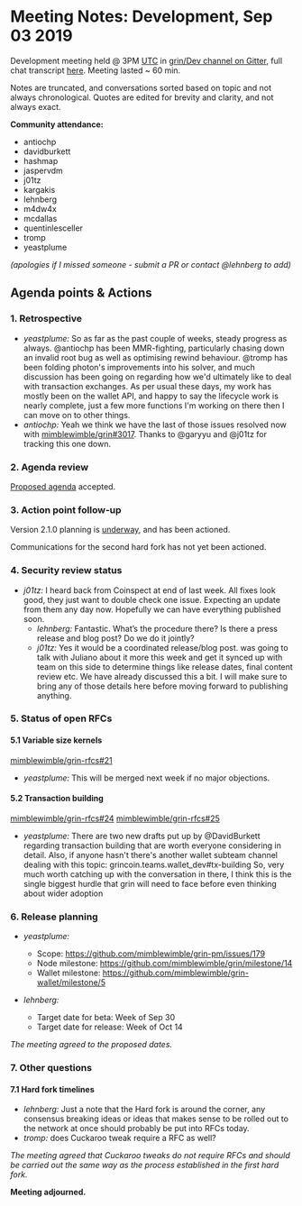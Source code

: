 # Meeting Notes: Development, Sep 03 2019

Development meeting held @ 3PM [UTC](http://www.timebie.com/std/utc.php) in [grin/Dev channel on Gitter](https://gitter.im/grin_community/dev), full chat transcript [here](https://gitter.im/grin_community/dev?at=5d6e802dfda04e4c9d67650b). Meeting lasted ~ 60 min.

Notes are truncated, and conversations sorted based on topic and not always chronological. Quotes are edited for brevity and clarity, and not always exact.

**Community attendance:**
- antiochp
- davidburkett
- hashmap
- jaspervdm
- j01tz
- kargakis
- lehnberg
- m4dw4x
- mcdallas
- quentinlesceller
- tromp
- yeastplume

_(apologies if I missed someone - submit a PR or contact @lehnberg to add)_

## Agenda points & Actions

### 1. Retrospective

* _yeastplume:_ So as far as the past couple of weeks, steady progress as always. @antiochp has been MMR-fighting, particularly chasing down an invalid root bug as well as optimising rewind behaviour. @tromp has been folding photon's improvements into his solver, and much discussion has been going on regarding how we'd ultimately like to deal with transaction exchanges. As per usual these days, my work has mostly been on the wallet API, and happy to say the lifecycle work is nearly complete, just a few more functions I'm working on there then I can move on to other things.
* _antiochp:_ Yeah we think we have the last of those issues resolved now with [mimblewimble/grin#3017](https://github.com/mimblewimble/grin/pull/3017). Thanks to @garyyu and @j01tz for tracking this one down.


### 2. Agenda review

[Proposed agenda](https://github.com/mimblewimble/grin-pm/issues/183) accepted.

### 3. Action point follow-up

Version 2.1.0 planning is [underway](https://github.com/mimblewimble/grin-pm/issues/179), and has been actioned.

Communications for the second hard fork has not yet been actioned. 

### 4. Security review status

* _j01tz:_ I heard back from Coinspect at end of last week. All fixes look good, they just want to double check one issue. Expecting an update from them any day now.  Hopefully we can have everything published soon.
   * _lehnberg:_ Fantastic. What’s the procedure there? Is there a press release and  blog post? Do we do it jointly?
   * _j01tz:_ Yes it would be a coordinated release/blog post. was going to talk with Juliano about it more this week and get it synced up with team on this side to determine things like release dates, final content review etc. We have already discussed this a bit. I will make sure to bring any of those details here before moving forward to publishing anything.

### 5. Status of open RFCs

#### 5.1 Variable size kernels

[mimblewimble/grin-rfcs#21](https://github.com/mimblewimble/grin-rfcs/pull/21)

* _yeastplume:_ This will be merged next week if no major objections.

#### 5.2 Transaction building

[mimblewimble/grin-rfcs#24](https://github.com/mimblewimble/grin-rfcs/pull/24)
[mimblewimble/grin-rfcs#25](https://github.com/mimblewimble/grin-rfcs/pull/25)

* _yeastplume:_ There are two new drafts put up by @DavidBurkett regarding transaction building that are worth everyone considering in detail. Also, if anyone hasn't there's another wallet subteam channel dealing with this topic: grincoin.teams.wallet_dev#tx-building So, very much worth catching up with the conversation in there, I think this is the single biggest hurdle that grin will need to face before even thinking about wider adoption


### 6. Release planning

* _yeastplume:_
   * Scope: https://github.com/mimblewimble/grin-pm/issues/179
   * Node milestone: https://github.com/mimblewimble/grin/milestone/14
   * Wallet milestone: https://github.com/mimblewimble/grin-wallet/milestone/5

* _lehnberg:_ 
   * Target date for beta: Week of Sep 30
   * Target date for release: Week of Oct 14

_The meeting agreed to the proposed dates._


### 7. Other questions 

#### 7.1 Hard fork timelines

* _lehnberg:_ Just a note that the Hard fork is around the corner, any consensus breaking ideas or ideas that makes sense to be rolled out to the network at once
should probably be put into RFCs today.
* _tromp:_ does Cuckaroo tweak require a RFC as well?

_The meeting agreed that Cuckaroo tweaks do not require RFCs and should be carried out the same way as the process established in the first hard fork._

**Meeting adjourned.**

